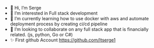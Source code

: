 - 👋 Hi, I’m Serge 
- 👀 I’m interested in Full stack development
- 🌱 I’m currently learning  how to use docker with aws and automate deployment process by creating ci/cd pipeline
- 💞️ I’m looking to collaborate on any full stack app that is financially related. (js, python, Go or C#)
- ✨ First github Account https://github.com/Itserge1

